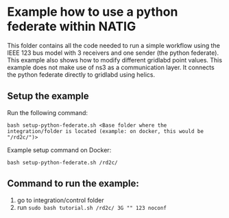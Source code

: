 # Example how to use a python federate within NATIG

This folder contains all the code needed to run a simple workflow using the IEEE 123 bus model with 3 receivers and one sender (the python federate). This example also shows how to modify different gridlabd point values. This example does not make use of ns3 as a communication layer. It connects the python federate directly to gridlabd using helics. 

## Setup the example

Run the following command:
```
bash setup-python-federate.sh <Base folder where the integration/folder is located (example: on docker, this would be "/rd2c/")>
```

Example setup command on Docker:

```
bash setup-python-federate.sh /rd2c/
```

## Command to run the example:

1. go to integration/control folder
2. run ` sudo bash tutorial.sh /rd2c/ 3G "" 123 noconf `

